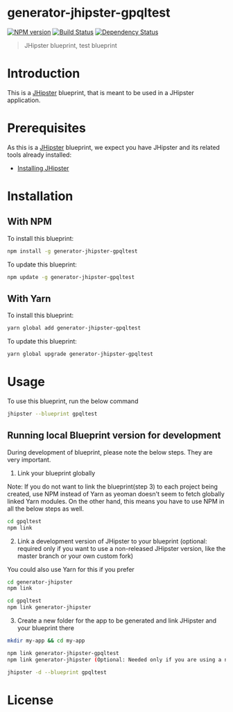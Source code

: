 # generator-jhipster-gpqltest
[![NPM version][npm-image]][npm-url] [![Build Status][travis-image]][travis-url] [![Dependency Status][daviddm-image]][daviddm-url]
> JHipster blueprint, test blueprint

# Introduction

This is a [JHipster](https://www.jhipster.tech/) blueprint, that is meant to be used in a JHipster application.

# Prerequisites

As this is a [JHipster](https://www.jhipster.tech/) blueprint, we expect you have JHipster and its related tools already installed:

- [Installing JHipster](https://www.jhipster.tech/installation/)

# Installation

## With NPM

To install this blueprint:

```bash
npm install -g generator-jhipster-gpqltest
```

To update this blueprint:

```bash
npm update -g generator-jhipster-gpqltest
```

## With Yarn

To install this blueprint:

```bash
yarn global add generator-jhipster-gpqltest
```

To update this blueprint:

```bash
yarn global upgrade generator-jhipster-gpqltest
```

# Usage

To use this blueprint, run the below command

```bash
jhipster --blueprint gpqltest
```


## Running local Blueprint version for development

During development of blueprint, please note the below steps. They are very important.

1. Link your blueprint globally 

Note: If you do not want to link the blueprint(step 3) to each project being created, use NPM instead of Yarn as yeoman doesn't seem to fetch globally linked Yarn modules. On the other hand, this means you have to use NPM in all the below steps as well.

```bash
cd gpqltest
npm link
```

2. Link a development version of JHipster to your blueprint (optional: required only if you want to use a non-released JHipster version, like the master branch or your own custom fork)

You could also use Yarn for this if you prefer

```bash
cd generator-jhipster
npm link

cd gpqltest
npm link generator-jhipster
```

3. Create a new folder for the app to be generated and link JHipster and your blueprint there

```bash
mkdir my-app && cd my-app

npm link generator-jhipster-gpqltest
npm link generator-jhipster (Optional: Needed only if you are using a non-released JHipster version)

jhipster -d --blueprint gpqltest

```

# License



[npm-image]: https://img.shields.io/npm/v/generator-jhipster-gpqltest.svg
[npm-url]: https://npmjs.org/package/generator-jhipster-gpqltest
[travis-image]: https://travis-ci.org/santoshnk7/generator-jhipster-gpqltest.svg?branch=master
[travis-url]: https://travis-ci.org/santoshnk7/generator-jhipster-gpqltest
[daviddm-image]: https://david-dm.org/santoshnk7/generator-jhipster-gpqltest.svg?theme=shields.io
[daviddm-url]: https://david-dm.org/santoshnk7/generator-jhipster-gpqltest
